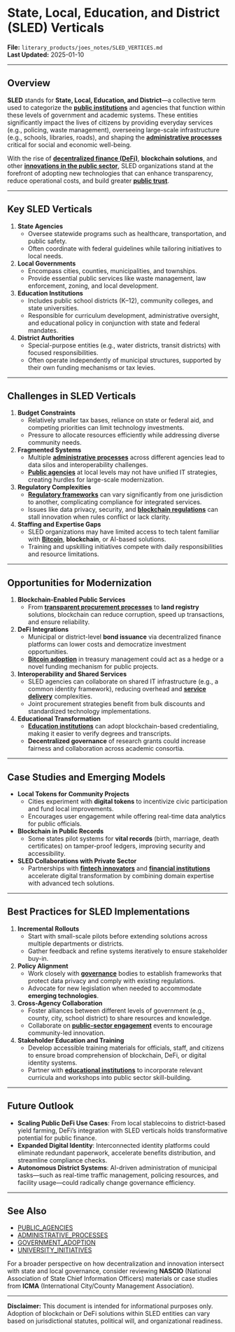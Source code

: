 # State, Local, Education, and District (SLED) Verticals

**File:** `literary_products/joes_notes/SLED_VERTICES.md`\
**Last Updated:** 2025-01-10

***

## Overview

**SLED** stands for **State, Local, Education, and District**—a collective term used to categorize the [**public institutions**](../../../literary_products/joes_notes/PUBLIC_INSTITUTIONS.md) and agencies that function within these levels of government and academic systems. These entities significantly impact the lives of citizens by providing everyday services (e.g., policing, waste management), overseeing large-scale infrastructure (e.g., schools, libraries, roads), and shaping the [**administrative processes**](ADMINISTRATIVE_PROCESSES.md) critical for social and economic well-being.

With the rise of [**decentralized finance (DeFi)**](../../../literary_products/joes_notes/DEFI_BASICS.md), **blockchain solutions**, and other [**innovations in the public sector**](../STRATEGY/INNOVATIONS_IN_PUBLIC_SECTOR.md), SLED organizations stand at the forefront of adopting new technologies that can enhance transparency, reduce operational costs, and build greater [**public trust**](PUBLIC_TRUST.md).

***

## Key SLED Verticals

1. **State Agencies**
   * Oversee statewide programs such as healthcare, transportation, and public safety.
   * Often coordinate with federal guidelines while tailoring initiatives to local needs.
2. **Local Governments**
   * Encompass cities, counties, municipalities, and townships.
   * Provide essential public services like waste management, law enforcement, zoning, and local development.
3. **Education Institutions**
   * Includes public school districts (K–12), community colleges, and state universities.
   * Responsible for curriculum development, administrative oversight, and educational policy in conjunction with state and federal mandates.
4. **District Authorities**
   * Special-purpose entities (e.g., water districts, transit districts) with focused responsibilities.
   * Often operate independently of municipal structures, supported by their own funding mechanisms or tax levies.

***

## Challenges in SLED Verticals

1. **Budget Constraints**
   * Relatively smaller tax bases, reliance on state or federal aid, and competing priorities can limit technology investments.
   * Pressure to allocate resources efficiently while addressing diverse community needs.
2. **Fragmented Systems**
   * Multiple [**administrative processes**](ADMINISTRATIVE_PROCESSES.md) across different agencies lead to data silos and interoperability challenges.
   * [**Public agencies**](PUBLIC_AGENCIES.md) at local levels may not have unified IT strategies, creating hurdles for large-scale modernization.
3. **Regulatory Complexities**
   * [**Regulatory frameworks**](REGULATORY_FRAMEWORKS.md) can vary significantly from one jurisdiction to another, complicating compliance for integrated services.
   * Issues like data privacy, security, and [**blockchain regulations**](../../../literary_products/joes_notes/BLOCKCHAIN_REGULATIONS.md) can stall innovation when rules conflict or lack clarity.
4. **Staffing and Expertise Gaps**
   * SLED organizations may have limited access to tech talent familiar with [**Bitcoin**](BITCOIN_BASICS.md), **blockchain**, or AI-based solutions.
   * Training and upskilling initiatives compete with daily responsibilities and resource limitations.

***

## Opportunities for Modernization

1. **Blockchain-Enabled Public Services**
   * From [**transparent procurement processes**](PUBLIC_SERVICES.md#procurement-and-contract-management) to **land registry** solutions, blockchain can reduce corruption, speed up transactions, and ensure reliability.
2. **DeFi Integrations**
   * Municipal or district-level **bond issuance** via decentralized finance platforms can lower costs and democratize investment opportunities.
   * [**Bitcoin adoption**](../../../literary_products/joes_notes/BITCOIN_ADOPTION.md) in treasury management could act as a hedge or a novel funding mechanism for public projects.
3. **Interoperability and Shared Services**
   * SLED agencies can collaborate on shared IT infrastructure (e.g., a common identity framework), reducing overhead and [**service delivery**](../AI/SERVICE_DELIVERY_MODELS.md) complexities.
   * Joint procurement strategies benefit from bulk discounts and standardized technology implementations.
4. **Educational Transformation**
   * [**Education institutions**](UNIVERSITY_INITIATIVES.md) can adopt blockchain-based credentialing, making it easier to verify degrees and transcripts.
   * **Decentralized governance** of research grants could increase fairness and collaboration across academic consortia.

***

## Case Studies and Emerging Models

* **Local Tokens for Community Projects**
  * Cities experiment with **digital tokens** to incentivize civic participation and fund local improvements.
  * Encourages user engagement while offering real-time data analytics for public officials.
* **Blockchain in Public Records**
  * Some states pilot systems for **vital records** (birth, marriage, death certificates) on tamper-proof ledgers, improving security and accessibility.
* **SLED Collaborations with Private Sector**
  * Partnerships with [**fintech innovators**](../../../literary_products/joes_notes/FINTECH_INNOVATORS.md) and [**financial institutions**](../STRATEGY/FINANCIAL_INSTITUTIONS.md) accelerate digital transformation by combining domain expertise with advanced tech solutions.

***

## Best Practices for SLED Implementations

1. **Incremental Rollouts**
   * Start with small-scale pilots before extending solutions across multiple departments or districts.
   * Gather feedback and refine systems iteratively to ensure stakeholder buy-in.
2. **Policy Alignment**
   * Work closely with [**governance**](../AI/GOVERNANCE_MODELS.md) bodies to establish frameworks that protect data privacy and comply with existing regulations.
   * Advocate for new legislation when needed to accommodate **emerging technologies**.
3. **Cross-Agency Collaboration**
   * Foster alliances between different levels of government (e.g., county, city, school district) to share resources and knowledge.
   * Collaborate on [**public-sector engagement**](PUBLIC_SECTOR_ENGAGEMENT.md) events to encourage community-led innovation.
4. **Stakeholder Education and Training**
   * Develop accessible training materials for officials, staff, and citizens to ensure broad comprehension of blockchain, DeFi, or digital identity systems.
   * Partner with [**educational institutions**](UNIVERSITY_INITIATIVES.md) to incorporate relevant curricula and workshops into public sector skill-building.

***

## Future Outlook

* **Scaling Public DeFi Use Cases**: From local stablecoins to district-based yield farming, DeFi’s integration with SLED verticals holds transformative potential for public finance.
* **Expanded Digital Identity**: Interconnected identity platforms could eliminate redundant paperwork, accelerate benefits distribution, and streamline compliance checks.
* **Autonomous District Systems**: AI-driven administration of municipal tasks—such as real-time traffic management, policing resources, and facility usage—could radically change governance efficiency.

***

## See Also

* [PUBLIC\_AGENCIES](PUBLIC_AGENCIES.md)
* [ADMINISTRATIVE\_PROCESSES](ADMINISTRATIVE_PROCESSES.md)
* [GOVERNMENT\_ADOPTION](GOVERNMENT_ADOPTION.md)
* [UNIVERSITY\_INITIATIVES](UNIVERSITY_INITIATIVES.md)

For a broader perspective on how decentralization and innovation intersect with state and local governance, consider reviewing **NASCIO** (National Association of State Chief Information Officers) materials or case studies from **ICMA** (International City/County Management Association).

***

**Disclaimer:** This document is intended for informational purposes only. Adoption of blockchain or DeFi solutions within SLED entities can vary based on jurisdictional statutes, political will, and organizational readiness.
